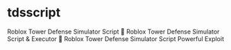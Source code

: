 # tdsscript
Roblox Tower Defense Simulator Script 🚀 Roblox Tower Defense Simulator Script &amp; Executor 🚀 Roblox Tower Defense Simulator Script Powerful Exploit
